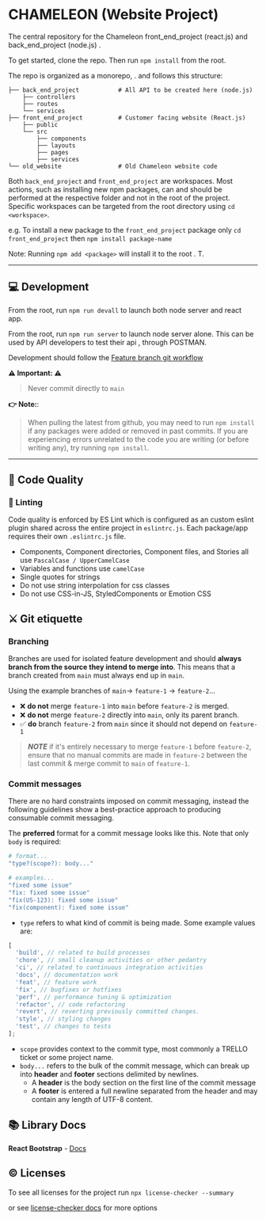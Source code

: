 # CHAMELEON (Website Project)

The central repository for the Chameleon front_end_project (react.js) and back_end_project (node.js) .

To get started, clone the repo. Then run `npm install` from the root.

The repo is organized as a monorepo, . and follows this structure:

```
├── back_end_project           # All API to be created here (node.js)
    ├── controllers
    ├── routes
    └── services    
├── front_end_project          # Customer facing website (React.js)
    ├── public
    └── src
        ├── components
        ├── layouts
        ├── pages
        ├── services
└── old_website                # Old Chameleon website code

```

Both `back_end_project` and `front_end_project` are workspaces. Most actions, such as installing new npm packages, can and should be performed at the respective folder and not in the root of the project. Specific workspaces can be targeted from the root directory using `cd <workspace>`.

e.g. To install a new package to the `front_end_project` package only `cd front_end_project` then `npm install package-name`

Note: Running `npm add <package>` will install it to the root . T.


---

## :computer: Development

From the root, run `npm run devall` to launch both node server and react app.

From the root, run `npm run server` to launch node server alone. This can be used by API developers to test their api , through POSTMAN.

Development should follow the [Feature branch git workflow](https://www.atlassian.com/git/tutorials/comparing-workflows/feature-branch-workflow)

**:warning: Important: :warning:**

> Never commit directly to `main`

**:point_right: Note:**:

> When pulling the latest from github, you may need to run `npm install` if any packages were added or removed in past commits. If you are experiencing errors unrelated to the code you are writing (or before writing any), try running  `npm install`.

---

## :100: Code Quality

### :pencil: Linting

Code quality is enforced by ES Lint which is configured as an custom eslint plugin shared across the entire project in `eslintrc.js`.
Each package/app requires their own `.eslintrc.js` file.

- Components, Component directories, Component files, and Stories all use `PascalCase / UpperCamelCase`
- Variables and functions use `camelCase`
- Single quotes for strings
- Do not use string interpolation for css classes
- Do not use CSS-in-JS, StyledComponents or Emotion CSS


## :crossed_swords: Git etiquette

### Branching

Branches are used for isolated feature development and should **always branch from the source they intend to merge into**. This means that a branch created from `main` must always end up in `main`.

Using the example branches of `main`-> `feature-1` -> `feature-2`...

- ❌ **do not** merge `feature-1` into `main` before `feature-2` is merged.
- ❌ **do not** merge `feature-2` directly into `main`, only its parent branch.
- ✅ **do** branch `feature-2` from `main` since it should not depend on `feature-1`

> **_NOTE_** if it's entirely necessary to merge `feature-1` before `feature-2`, ensure that no manual commits are made in `feature-2` between the last commit & merge commit to `main` of `feature-1`.

### Commit messages

There are no hard constraints imposed on commit messaging, instead the following guidelines show a best-practice approach to producing consumable commit messaging.

The **preferred** format for a commit message looks like this. Note that only `body` is required:

```sh
# format...
"type?(scope?): body..."

# examples...
"fixed some issue"
"fix: fixed some issue"
"fix(US-123): fixed some issue"
"fix(component): fixed some issue"
```

- `type` refers to what kind of commit is being made. Some example values are:

```js
[
  'build', // related to build processes
  'chore', // small cleanup activities or other pedantry
  'ci', // related to continuous integration activities
  'docs', // documentation work
  'feat', // feature work
  'fix', // bugfixes or hotfixes
  'perf', // performance tuning & optimization
  'refactor', // code refactoring
  'revert', // reverting previously committed changes.
  'style', // styling changes
  'test', // changes to tests
];
```

- `scope` provides context to the commit type, most commonly a TRELLO ticket or some project name.
- `body...` refers to the bulk of the commit message, which can break up into **header** and **footer** sections delimited by newlines.
  - A **header** is the body section on the first line of the commit message
  - A **footer** is entered a full newline separated from the header and may contain any length of UTF-8 content.

## :books: Library Docs

**React Bootstrap** - [Docs](https://react-bootstrap.github.io/)

## :copyright: Licenses

To see all licenses for the project run `npx license-checker --summary`

or see [license-checker docs](https://www.npmjs.com/package/license-checker) for more options
